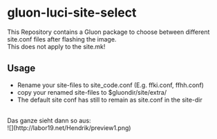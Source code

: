gluon-luci-site-select
======================

This Repository contains a Gluon package to choose between different site.conf files after flashing the image. <br>
This does not apply to the site.mk!

Usage
-----
* Rename your site-files to site_code.conf (E.g. ffki.conf, ffhh.conf)
* copy your renamed site-files to $gluondir/site/extra/
* The default site conf has still to remain as site.conf in the site-dir

<br>
Das ganze sieht dann so aus: <br>
![](http://labor19.net/Hendrik/preview1.png)
